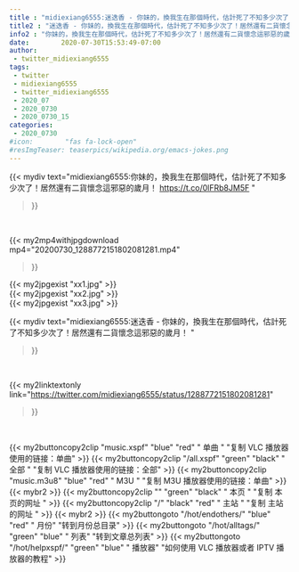 ```yaml
---
title : "midiexiang6555:迷迭香 - 你妹的，換我生在那個時代，估計死了不知多少次了！居然還有二貨懷念這邪惡的歲月！ "
title2 : "迷迭香 - 你妹的，換我生在那個時代，估計死了不知多少次了！居然還有二貨懷念這邪惡的歲月！ "
info2 : "你妹的，換我生在那個時代，估計死了不知多少次了！居然還有二貨懷念這邪惡的歲月！ https://t.co/0lFRb8JM5F "
date:        2020-07-30T15:53:49-07:00
author:
 - twitter_midiexiang6555
tags:
 - twitter
 - midiexiang6555
 - twitter_midiexiang6555
 - 2020_07
 - 2020_0730
 - 2020_0730_15
categories:
 - 2020_0730
#icon:        "fas fa-lock-open"
#resImgTeaser: teaserpics/wikipedia.org/emacs-jokes.png
---
```


{{< mydiv text="midiexiang6555:你妹的，換我生在那個時代，估計死了不知多少次了！居然還有二貨懷念這邪惡的歲月！ https://t.co/0lFRb8JM5F "
>}}
<br>


{{< my2mp4withjpgdownload mp4="20200730_1288772151802081281.mp4"
>}}

{{< my2jpgexist "xx1.jpg" >}}<br>
{{< my2jpgexist "xx2.jpg" >}}<br>
{{< my2jpgexist "xx3.jpg" >}}<br>



{{< mydiv text="midiexiang6555:迷迭香 - 你妹的，換我生在那個時代，估計死了不知多少次了！居然還有二貨懷念這邪惡的歲月！ "
>}}
<br>

{{< my2linktextonly link="https://twitter.com/midiexiang6555/status/1288772151802081281"
>}}


<br>

{{< my2buttoncopy2clip "music.xspf"        "blue"   "red"    " 单曲 "  "复制 VLC 播放器使用的链接：单曲" >}} {{< my2buttoncopy2clip "/all.xspf"         "green"  "black"  " 全部 "  "复制 VLC 播放器使用的链接：全部" >}} {{< my2buttoncopy2clip "music.m3u8"        "blue"   "red"    " M3U  "    "复制 M3U 播放器使用的链接：单曲" >}} {{< mybr2 >}} {{< my2buttoncopy2clip ""                  "green"  "black"  " 本页 "    "复制 本页的网址 " >}} {{< my2buttoncopy2clip "/"                 "black"  "red"    " 主站 "    "复制 主站的网址 " >}} {{< mybr2 >}} {{< my2buttongoto      "/hot/endothers/"   "blue"   "red"    " 月份"   "转到月份总目录" >}} {{< my2buttongoto      "/hot/alltags/"     "green"  "blue"   " 列表"   "转到文章总列表" >}} {{< my2buttongoto      "/hot/helpxspf/"    "green"  "blue"   " 播放器" "如何使用 VLC 播放器或者 IPTV 播放器的教程" >}} 
